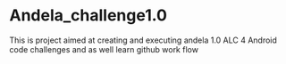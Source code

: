 # Andela_challenge1.0
This is project aimed at creating and executing andela 1.0 ALC 4 Android code challenges and as well learn github work flow
